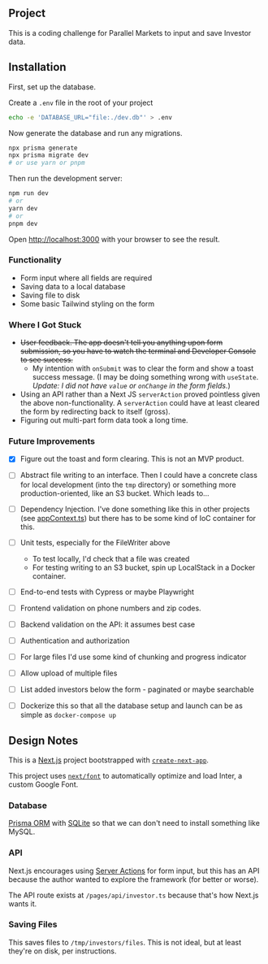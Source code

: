 ## Project
This is a coding challenge for Parallel Markets to input and save Investor data.

## Installation
First, set up the database.

Create a `.env` file in the root of your project
```bash
echo -e 'DATABASE_URL="file:./dev.db"' > .env
```
Now generate the database and run any migrations.

```bash
npx prisma generate
npx prisma migrate dev
# or use yarn or pnpm
```

Then run the development server:

```bash
npm run dev
# or
yarn dev
# or
pnpm dev
```

Open [http://localhost:3000](http://localhost:3000) with your browser to see the result.

### Functionality
* Form input where all fields are required
* Saving data to a local database
* Saving file to disk
* Some basic Tailwind styling on the form

### Where I Got Stuck
* ~~User feedback. The app doesn't tell you anything upon form submission, so you have to watch the terminal and Developer Console to see success.~~
  * My intention with `onSubmit` was to clear the form and show a toast success message. (I may be doing something wrong with `useState`. _Update: I did not have `value` or `onChange` in the form fields._)
* Using an API rather than a Next JS `serverAction` proved pointless given the above non-functionality. A `serverAction` could have at least cleared the form by redirecting back to itself (gross).
* Figuring out multi-part form data took a long time.

### Future Improvements
- [x] Figure out the toast and form clearing. This is not an MVP product.
- [ ] Abstract file writing to an interface. Then I could have a concrete class for local development (into the `tmp` directory) or something more production-oriented, like an S3 bucket. Which leads to...
- [ ] Dependency Injection. I've done something like this in other projects (see [appContext.ts](https://github.com/steve-c-thompson/standup-bot-serverless/blob/main/src/utils/appContext.ts)) but there has to be some kind of IoC container for this.
- [ ] Unit tests, especially for the FileWriter above
   * To test locally, I'd check that a file was created
   * For testing writing to an S3 bucket, spin up LocalStack in a Docker container.
- [ ] End-to-end tests with Cypress or maybe Playwright
- [ ] Frontend validation on phone numbers and zip codes.
- [ ] Backend validation on the API: it assumes best case
- [ ] Authentication and authorization
- [ ] For large files I'd use some kind of chunking and progress indicator
- [ ] Allow upload of multiple files
- [ ] List added investors below the form - paginated or maybe searchable
- [ ] Dockerize this so that all the database setup and launch can be as simple as `docker-compose up`


## Design Notes
This is a [Next.js](https://nextjs.org/) project bootstrapped with [`create-next-app`](https://github.com/vercel/next.js/tree/canary/packages/create-next-app).

This project uses [`next/font`](https://nextjs.org/docs/basic-features/font-optimization) to automatically optimize and load Inter, a custom Google Font.

### Database
[Prisma ORM](https://www.prisma.io/) with [SQLite](https://www.sqlite.org/index.html) so that we can don't need to install something like MySQL.

### API
Next.js encourages using [Server Actions](https://nextjs.org/docs/app/building-your-application/data-fetching/forms-and-mutations) for form input, but this has an API because the author wanted to explore the framework (for better or worse).

The API route exists at `/pages/api/investor.ts` because that's how Next.js wants it.

### Saving Files
This saves files to `/tmp/investors/files`. This is not ideal, but at least they're on disk, per instructions.



